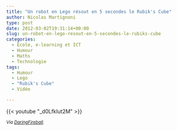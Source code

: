 ```yaml
---
title: "Un robot en Lego résout en 5 secondes le Rubik's Cube"
author: Nicolas Martignoni
type: post
date: 2012-03-02T19:31:14+00:00
slug: un-robot-en-lego-resout-en-5-secondes-le-rubiks-cube
categories:
  - École, e-learning et ICT
  - Humour
  - Maths
  - Technologie
tags:
  - Humour
  - Lego
  - "Rubik's Cube"
  - Vidéo

---
```


{{< youtube "_d0LfkIut2M" >}}

<small>_Via [DaringFireball][1]._</small>

  [1]: https://daringfireball.net/linked/2012/03/02/rubiks-lego

<!--more-->

